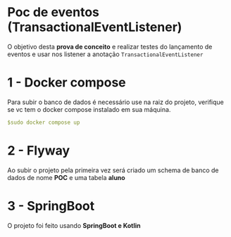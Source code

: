 # Poc de eventos (TransactionalEventListener)

O objetivo desta **prova de conceito** e realizar testes do lançamento de eventos e usar nos listener a anotação `TransactionalEventListener`

# 1 - Docker compose

Para subir o banco de dados é necessário use na raiz do projeto, verifique se vc tem o docker compose instalado em sua máquina.

```yaml
$sudo docker compose up
```

# 2 - Flyway

Ao subir o projeto pela primeira vez será criado um schema de banco de dados de nome **POC** e uma tabela **aluno**

# 3 - SpringBoot

O projeto foi feito usando **SpringBoot e Kotlin**